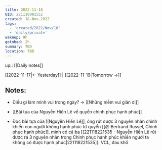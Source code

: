 ```yaml
---
title: 2022-11-18
UID: 221118001552
created: 18-Nov-2022
tags:
  - 'created/2022/Nov/18'
  - 'daily/private'
wakeup: 9h
gotobed: 2h
summary: TBD
location: TBD
---
```

up:: [[Daily notes]]

[[2022-11-17|<- Yesterday]] | [[2022-11-19|Tomorrow ->]]

## Notes:

- Điều gì làm mình vui trong ngày? -> [[Những niềm vui giản dị]]

- [[Bài tựa của Nguyễn Hiến Lê về quyển chinh phục hạnh phúc]]
- Đọc bài tựa của [[Nguyễn Hiến Lê]], ông rút được 3 nguyên nhân chính khiến con người không hạnh phúc từ quyển [[@ Bertrand Russel, Chinh phục hạnh phúc]], mình có cả ba [[221118221535 - Nguyễn Hiến Lê rút được ra 3 nguyên nhân trong Chinh phục hạnh phúc khiên người ta không có được hạnh phúc|221118221535]]. VCL, đau khổ 
